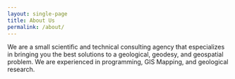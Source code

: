 ```yaml
---
layout: single-page
title: About Us
permalink: /about/
---
```


We are a small scientific and technical consulting agency that especializes in 
bringing you the best solutions to a geological, geodesy, and geospatial problem.
 We are experienced in programming, GIS Mapping, and geological research.
